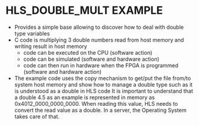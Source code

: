 # HLS_DOUBLE_MULT EXAMPLE

* Provides a simple base allowing to discover how to deal with double type variables
* C code is multiplying 3 double numbers read from host memory and writing result in host memory
  * code can be executed on the CPU (software action)
  * code can be simulated (software and hardware action)
  * code can then run in hardware when the FPGA is programmed (software and hardware action)
* The example code uses the copy mechanism to get/put the file from/to system host memory and show how to manage a double type such as it is understood as a double in HLS code 
It is important to understand that a double 4.5 as an example is represented in memory as 0x4012_0000_0000_0000. When reading this value, HLS needs to convert the read value as a double. In a server, the Operating System takes care of that. 

